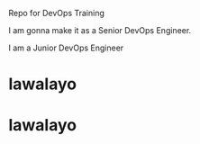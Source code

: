 
Repo for DevOps Training

I am gonna make it as a Senior DevOps Engineer.

I am a Junior DevOps Engineer
# lawalayo
# lawalayo
